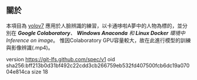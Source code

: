 ## 關於

本項目為 [yolov7](https://github.com/WongKinYiu/yolov7) 應用於人臉辨識的練習，以卡通哆啦A夢中的人物為標的，並分別在 ***Google Colaboratory**、 **Windows Anaconda** 和 **Linux Docker** 環境中 Inference on image*。  惟因Colaboratory GPU容量較大，故在此進行模型的訓練與影像辨識(.mp4)。










version https://git-lfs.github.com/spec/v1
oid sha256:bff213b0d31bf492c22cdd3cb266759eb532fd407500fcb6dc19a07004e814ca
size 18
